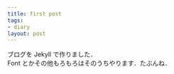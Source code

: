 ```yaml
---
title: first post
tags:
- diary
layout: post
---
```


ブログを Jekyll で作りました．  
Font とかその他もろもろはそのうちやります．たぶんね．
